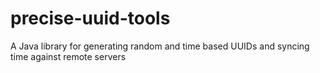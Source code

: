 # precise-uuid-tools
A Java library for generating random and time based UUIDs and syncing time against remote servers
